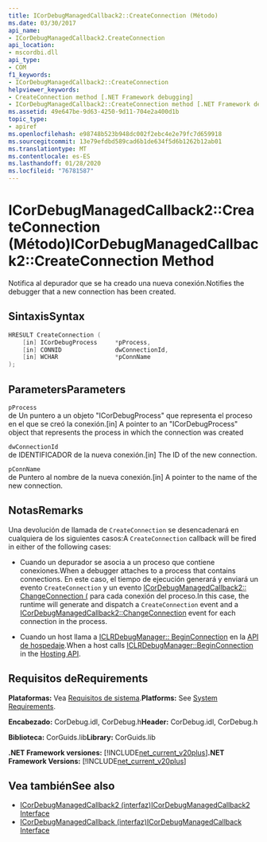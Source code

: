 ```yaml
---
title: ICorDebugManagedCallback2::CreateConnection (Método)
ms.date: 03/30/2017
api_name:
- ICorDebugManagedCallback2.CreateConnection
api_location:
- mscordbi.dll
api_type:
- COM
f1_keywords:
- ICorDebugManagedCallback2::CreateConnection
helpviewer_keywords:
- CreateConnection method [.NET Framework debugging]
- ICorDebugManagedCallback2::CreateConnection method [.NET Framework debugging]
ms.assetid: 49e647be-9d63-4250-9d11-704e2a400d1b
topic_type:
- apiref
ms.openlocfilehash: e98748b523b948dc002f2ebc4e2e79fc7d659918
ms.sourcegitcommit: 13e79efdbd589cad6b1de634f5d6b1262b12ab01
ms.translationtype: MT
ms.contentlocale: es-ES
ms.lasthandoff: 01/28/2020
ms.locfileid: "76781587"
---
```

# <a name="icordebugmanagedcallback2createconnection-method"></a><span data-ttu-id="f40e7-102">ICorDebugManagedCallback2::CreateConnection (Método)</span><span class="sxs-lookup"><span data-stu-id="f40e7-102">ICorDebugManagedCallback2::CreateConnection Method</span></span>
<span data-ttu-id="f40e7-103">Notifica al depurador que se ha creado una nueva conexión.</span><span class="sxs-lookup"><span data-stu-id="f40e7-103">Notifies the debugger that a new connection has been created.</span></span>  
  
## <a name="syntax"></a><span data-ttu-id="f40e7-104">Sintaxis</span><span class="sxs-lookup"><span data-stu-id="f40e7-104">Syntax</span></span>  
  
```cpp  
HRESULT CreateConnection (  
    [in] ICorDebugProcess     *pProcess,  
    [in] CONNID               dwConnectionId,  
    [in] WCHAR                *pConnName  
);  
```  
  
## <a name="parameters"></a><span data-ttu-id="f40e7-105">Parameters</span><span class="sxs-lookup"><span data-stu-id="f40e7-105">Parameters</span></span>  
 `pProcess`  
 <span data-ttu-id="f40e7-106">de Un puntero a un objeto "ICorDebugProcess" que representa el proceso en el que se creó la conexión.</span><span class="sxs-lookup"><span data-stu-id="f40e7-106">[in] A pointer to an "ICorDebugProcess" object that represents the process in which the connection was created</span></span>  
  
 `dwConnectionId`  
 <span data-ttu-id="f40e7-107">de IDENTIFICADOR de la nueva conexión.</span><span class="sxs-lookup"><span data-stu-id="f40e7-107">[in] The ID of the new connection.</span></span>  
  
 `pConnName`  
 <span data-ttu-id="f40e7-108">de Puntero al nombre de la nueva conexión.</span><span class="sxs-lookup"><span data-stu-id="f40e7-108">[in] A pointer to the name of the new connection.</span></span>  
  
## <a name="remarks"></a><span data-ttu-id="f40e7-109">Notas</span><span class="sxs-lookup"><span data-stu-id="f40e7-109">Remarks</span></span>  
 <span data-ttu-id="f40e7-110">Una devolución de llamada de `CreateConnection` se desencadenará en cualquiera de los siguientes casos:</span><span class="sxs-lookup"><span data-stu-id="f40e7-110">A `CreateConnection` callback will be fired in either of the following cases:</span></span>  
  
- <span data-ttu-id="f40e7-111">Cuando un depurador se asocia a un proceso que contiene conexiones.</span><span class="sxs-lookup"><span data-stu-id="f40e7-111">When a debugger attaches to a process that contains connections.</span></span> <span data-ttu-id="f40e7-112">En este caso, el tiempo de ejecución generará y enviará un evento `CreateConnection` y un evento [ICorDebugManagedCallback2:: ChangeConnection (](icordebugmanagedcallback2-changeconnection-method.md) para cada conexión del proceso.</span><span class="sxs-lookup"><span data-stu-id="f40e7-112">In this case, the runtime will generate and dispatch a `CreateConnection` event and a [ICorDebugManagedCallback2::ChangeConnection](icordebugmanagedcallback2-changeconnection-method.md) event for each connection in the process.</span></span>  
  
- <span data-ttu-id="f40e7-113">Cuando un host llama a [ICLRDebugManager:: BeginConnection](../../../../docs/framework/unmanaged-api/hosting/iclrdebugmanager-beginconnection-method.md) en la [API de hospedaje](../../../../docs/framework/unmanaged-api/hosting/index.md).</span><span class="sxs-lookup"><span data-stu-id="f40e7-113">When a host calls [ICLRDebugManager::BeginConnection](../../../../docs/framework/unmanaged-api/hosting/iclrdebugmanager-beginconnection-method.md) in the [Hosting API](../../../../docs/framework/unmanaged-api/hosting/index.md).</span></span>  
  
## <a name="requirements"></a><span data-ttu-id="f40e7-114">Requisitos de</span><span class="sxs-lookup"><span data-stu-id="f40e7-114">Requirements</span></span>  
 <span data-ttu-id="f40e7-115">**Plataformas:** Vea [Requisitos de sistema](../../../../docs/framework/get-started/system-requirements.md).</span><span class="sxs-lookup"><span data-stu-id="f40e7-115">**Platforms:** See [System Requirements](../../../../docs/framework/get-started/system-requirements.md).</span></span>  
  
 <span data-ttu-id="f40e7-116">**Encabezado:** CorDebug.idl, CorDebug.h</span><span class="sxs-lookup"><span data-stu-id="f40e7-116">**Header:** CorDebug.idl, CorDebug.h</span></span>  
  
 <span data-ttu-id="f40e7-117">**Biblioteca:** CorGuids.lib</span><span class="sxs-lookup"><span data-stu-id="f40e7-117">**Library:** CorGuids.lib</span></span>  
  
 <span data-ttu-id="f40e7-118">**.NET Framework versiones:** [!INCLUDE[net_current_v20plus](../../../../includes/net-current-v20plus-md.md)]</span><span class="sxs-lookup"><span data-stu-id="f40e7-118">**.NET Framework Versions:** [!INCLUDE[net_current_v20plus](../../../../includes/net-current-v20plus-md.md)]</span></span>  
  
## <a name="see-also"></a><span data-ttu-id="f40e7-119">Vea también</span><span class="sxs-lookup"><span data-stu-id="f40e7-119">See also</span></span>

- [<span data-ttu-id="f40e7-120">ICorDebugManagedCallback2 (interfaz)</span><span class="sxs-lookup"><span data-stu-id="f40e7-120">ICorDebugManagedCallback2 Interface</span></span>](icordebugmanagedcallback2-interface.md)
- [<span data-ttu-id="f40e7-121">ICorDebugManagedCallback (interfaz)</span><span class="sxs-lookup"><span data-stu-id="f40e7-121">ICorDebugManagedCallback Interface</span></span>](icordebugmanagedcallback-interface.md)
